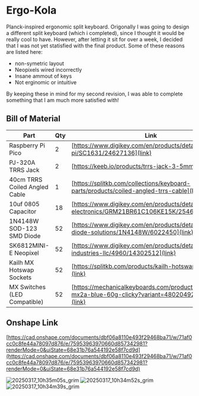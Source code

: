 # Ergo-Kola

Planck-inspired ergonomic split keyboard.
Origonally I was going to design a different split keyboard (which i completed), since I thought it would be really cool to have. However, after letting it sit for over a week, I decided that I was not yet statisfied with the final product. Some of these reasons are listed here:
- non-symetric layout
- Neopixels wired incorrectly
- Insane ammout of keys
- Not erginomic or intuitive

By keeping these in mind for my second revision, I was able to complete something that I am much more satisfied with! 

## Bill of Material
| Part | Qty | Link |
| --- | --- | ---|
| Raspberry Pi Pico | 2 | [https://www.digikey.com/en/products/detail/raspberry-pi/SC1631/24627136](link) |
| PJ-320A TRRS Jack | 2 | [https://keeb.io/products/trrs-jack-3-5mm](link) |
| 40cm TRRS Coiled Angled Cable | 1 | [https://splitkb.com/collections/keyboard-parts/products/coiled-angled-trrs-cable](link) |
| 10uf 0805 Capacitor | 18 | [https://www.digikey.com/en/products/detail/murata-electronics/GRM21BR61C106KE15K/2546903](link) |
| 1N4148W SOD-123 SMD Diode | 52 | [https://www.digikey.com/en/products/detail/smc-diode-solutions/1N4148W/6022450](link) |
| SK6812MINI-E Neopixel | 52 | [https://www.digikey.com/en/products/detail/adafruit-industries-llc/4960/14302512](link) |
| Kailh MX Hotswap Sockets | 52 | [https://splitkb.com/products/kailh-hotswap-sockets](link) |
| MX Switches (LED Compatible) | 52 | [https://mechanicalkeyboards.com/products/cherry-mx2a-blue-60g-clicky?variant=48020492091692](link) |

## Onshape Link
[https://cad.onshape.com/documents/dbf06a8110e493f29468ba71/w/71af0cc0c8fe44a78097d876/e/75953963970660d857342981?renderMode=0&uiState=68e31b76a544192e58f7cd9d](https://cad.onshape.com/documents/dbf06a8110e493f29468ba71/w/71af0cc0c8fe44a78097d876/e/75953963970660d857342981?renderMode=0&uiState=68e31b76a544192e58f7cd9d)



![20250317_10h35m05s_grim](https://github.com/user-attachments/assets/99490410-5623-4efb-9cfd-1475e97d358f)
![20250317_10h34m52s_grim](https://github.com/user-attachments/assets/eab7e25c-df46-4fc1-87de-52e565bc6820)
![20250317_10h34m39s_grim](https://github.com/user-attachments/assets/83bf0cb1-ab24-440f-b1cd-6270b2aa2e27)

